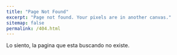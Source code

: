 ```yaml
---
title: "Page Not Found"
excerpt: "Page not found. Your pixels are in another canvas."
sitemap: false
permalink: /404.html
---
```


Lo siento, la pagina que esta buscando no existe.
